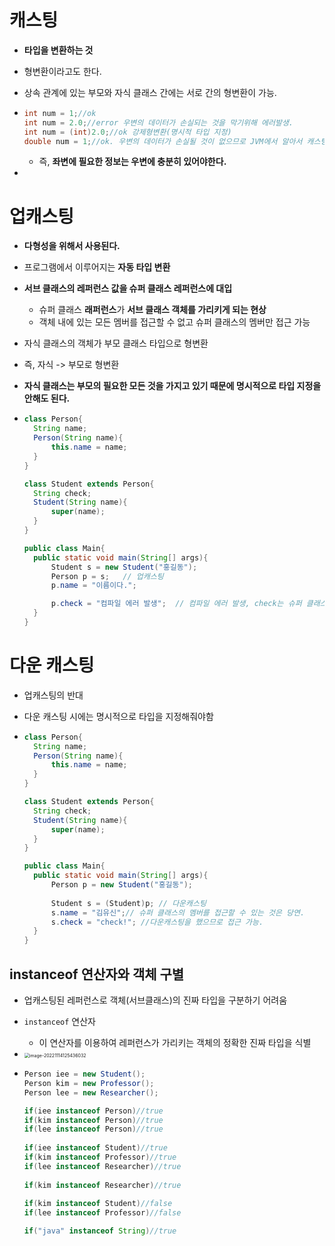 # 캐스팅

- **타입을 변환하는 것**
- 형변환이라고도 한다.
- 상속 관계에 있는 부모와 자식 클래스 간에는 서로 간의 형변환이 가능.

- ```java
  int num = 1;//ok
  int num = 2.0;//error 우변의 데이터가 손실되는 것을 막기위해 에러발생.
  int num = (int)2.0;//ok 강제형변환(명시적 타입 지정)
  double num = 1;//ok. 우변의 데이터가 손실될 것이 없으므로 JVM에서 알아서 캐스팅 해줌.
  ```

  - 즉, **좌변에 필요한 정보는 우변에 충분히 있어야한다.**

- 







# 업캐스팅

- **다형성을 위해서 사용된다.**

- 프로그램에서 이루어지는 **자동 타입 변환**

- **서브 클래스의 레퍼런스 값을 슈퍼 클래스 레퍼런스에 대입**

  - 슈퍼 클래스 **래퍼런스**가 **서브 클래스 객체를 가리키게 되는 현상**
  - 객체 내에 있는 모든 멤버를 접근할 수 없고 슈퍼 클래스의 멤버만 접근 가능

- 자식 클래스의 객체가 부모 클래스 타입으로 형변환

- 즉, 자식 -> 부모로 형변환

- **자식 클래스는 부모의 필요한 모든 것을 가지고 있기 때문에 명시적으로 타입 지정을 안해도 된다.**

- ```java
  class Person{
  	String name;
  	Person(String name){
  		this.name = name;
  	}
  }
  
  class Student extends Person{
  	String check;
  	Student(String name){
  		super(name);
  	}
  }
  
  public class Main{
  	public static void main(String[] args){
  		Student s = new Student("홍길동");
  		Person p = s;	// 업캐스팅
  		p.name = "이름이다.";
  
  		p.check = "컴파일 에러 발생";	// 컴파일 에러 발생, check는 슈퍼 클래스의 멤버가 아니므로 접근 불가능.
  	}
  }
  ```













# 다운 캐스팅

- 업캐스팅의 반대

- 다운 캐스팅 시에는 명시적으로 타입을 지정해줘야함

- ```java
  class Person{
  	String name;
  	Person(String name){
  		this.name = name;
  	}
  }
  
  class Student extends Person{
  	String check;
  	Student(String name){
  		super(name);
  	}
  }
  
  public class Main{
  	public static void main(String[] args){
  		Person p = new Student("홍길동");
          
  		Student s = (Student)p;	// 다운캐스팅
  		s.name = "김유신";// 슈퍼 클래스의 멤버를 접근할 수 있는 것은 당연.
  		s.check = "check!"; //다운캐스팅을 했으므로 접근 가능.
  	}
  }
  ```

  





## instanceof 연산자와 객체 구별

- 업캐스팅된 레퍼런스로 객체(서브클래스)의 진짜 타입을 구분하기 어려움

- `instanceof` 연산자

  - 이 연산자를 이용하여 레퍼런스가 가리키는 객체의 정확한 진짜 타입을 식별

- <img src="img/업캐스팅/image-20221114125436032.png" alt="image-20221114125436032" style="zoom:50%;" />

- ```java
  Person iee = new Student();
  Person kim = new Professor();
  Person lee = new Researcher();
  
  if(iee instanceof Person)//true
  if(kim instanceof Person)//true
  if(lee instanceof Person)//true
    
  if(iee instanceof Student)//true
  if(kim instanceof Professor)//true
  if(lee instanceof Researcher)//true
    
  if(kim instanceof Researcher)//true
    
  if(kim instanceof Student)//false
  if(lee instanceof Professor)//false
  
  if("java" instanceof String)//true
  ```

  